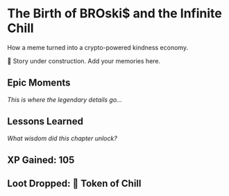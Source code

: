 # The Birth of BROski$ and the Infinite Chill

How a meme turned into a crypto-powered kindness economy.

🚧 Story under construction. Add your memories here.

## Epic Moments

*This is where the legendary details go...*

## Lessons Learned

*What wisdom did this chapter unlock?*

## XP Gained: 105
## Loot Dropped: 💸 Token of Chill
